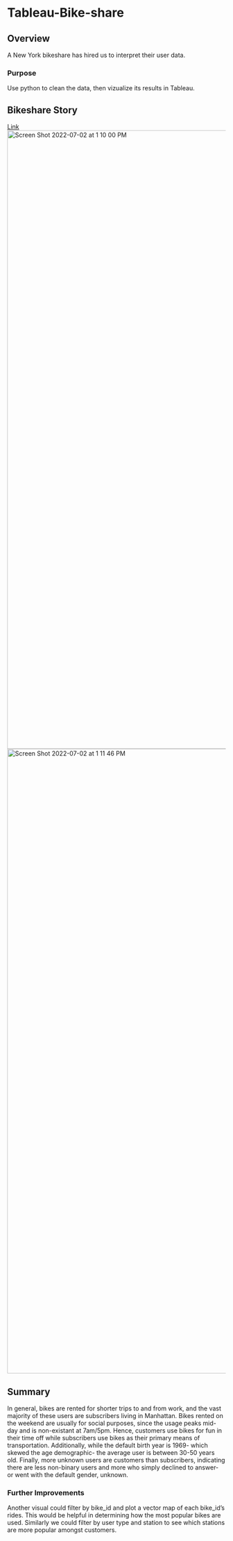 # Tableau-Bike-share
## Overview 
A New York bikeshare has hired us to interpret their user data.

### Purpose
Use python to clean the data, then vizualize its results in Tableau.

## Bikeshare Story
[Link](https://public.tableau.com/app/profile/brandon.montalvo/viz/BikeshareStory/BikeshareStory)<br />
<img width="1425" alt="Screen Shot 2022-07-02 at 1 10 00 PM" src="https://user-images.githubusercontent.com/79609464/177013559-447bd0a6-9560-4b81-a7d5-dad933e621f2.png">
<img width="1439" alt="Screen Shot 2022-07-02 at 1 11 46 PM" src="https://user-images.githubusercontent.com/79609464/177013560-2414a4df-2f85-4dab-a820-a66204248a16.png">


## Summary 
In general, bikes are rented for shorter trips to and from work, and the vast majority of these users are subscribers living in Manhattan. Bikes rented on the weekend are usually for social purposes, since the usage peaks mid-day and is non-existant at 7am/5pm. Hence, customers use bikes for fun in their time off while subscribers use bikes as their primary means of transportation. Additionally, while the default birth year is 1969- which skewed the age demographic- the average user is between 30-50 years old. Finally, more unknown users are customers than subscribers, indicating there are less non-binary users and more who simply declined to answer- or went with the default gender, unknown.

### Further Improvements 
Another visual could filter by bike_id and plot a vector map of each bike_id’s rides. This would be helpful in determining how the most popular bikes are used. Similarly we could filter by user type and station to see which stations are more popular amongst customers.
